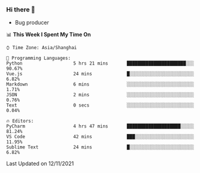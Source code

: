 ### Hi there 👋
* Bug producer
<!--START_SECTION:waka-->
📊 **This Week I Spent My Time On** 

```text
⌚︎ Time Zone: Asia/Shanghai

💬 Programming Languages: 
Python                   5 hrs 21 mins       ██████████████████████░░░   90.67% 
Vue.js                   24 mins             █░░░░░░░░░░░░░░░░░░░░░░░░   6.82% 
Markdown                 6 mins              ░░░░░░░░░░░░░░░░░░░░░░░░░   1.71% 
JSON                     2 mins              ░░░░░░░░░░░░░░░░░░░░░░░░░   0.76% 
Text                     0 secs              ░░░░░░░░░░░░░░░░░░░░░░░░░   0.04%

🔥 Editors: 
PyCharm                  4 hrs 47 mins       ████████████████████░░░░░   81.24% 
VS Code                  42 mins             ███░░░░░░░░░░░░░░░░░░░░░░   11.95% 
Sublime Text             24 mins             █░░░░░░░░░░░░░░░░░░░░░░░░   6.82%

```


 Last Updated on 12/11/2021
<!--END_SECTION:waka-->
